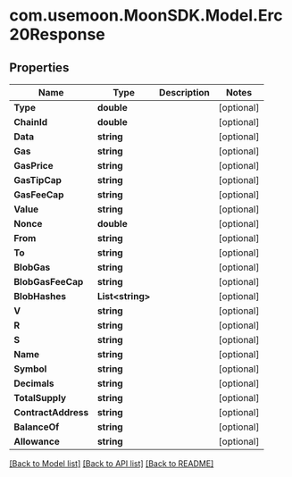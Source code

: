 # com.usemoon.MoonSDK.Model.Erc20Response

## Properties

| Name                | Type              | Description | Notes       |
| ------------------- | ----------------- | ----------- | ----------- |
| **Type**            | **double**        |             | \[optional] |
| **ChainId**         | **double**        |             | \[optional] |
| **Data**            | **string**        |             | \[optional] |
| **Gas**             | **string**        |             | \[optional] |
| **GasPrice**        | **string**        |             | \[optional] |
| **GasTipCap**       | **string**        |             | \[optional] |
| **GasFeeCap**       | **string**        |             | \[optional] |
| **Value**           | **string**        |             | \[optional] |
| **Nonce**           | **double**        |             | \[optional] |
| **From**            | **string**        |             | \[optional] |
| **To**              | **string**        |             | \[optional] |
| **BlobGas**         | **string**        |             | \[optional] |
| **BlobGasFeeCap**   | **string**        |             | \[optional] |
| **BlobHashes**      | **List\<string>** |             | \[optional] |
| **V**               | **string**        |             | \[optional] |
| **R**               | **string**        |             | \[optional] |
| **S**               | **string**        |             | \[optional] |
| **Name**            | **string**        |             | \[optional] |
| **Symbol**          | **string**        |             | \[optional] |
| **Decimals**        | **string**        |             | \[optional] |
| **TotalSupply**     | **string**        |             | \[optional] |
| **ContractAddress** | **string**        |             | \[optional] |
| **BalanceOf**       | **string**        |             | \[optional] |
| **Allowance**       | **string**        |             | \[optional] |

[\[Back to Model list\]](./#documentation-for-models) [\[Back to API list\]](./#documentation-for-api-endpoints) [\[Back to README\]](./)
